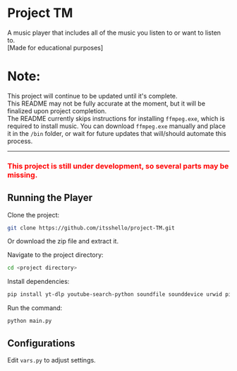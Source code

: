 # Project TM
A music player that includes all of the music you listen to or want to listen to.
<br>[Made for educational purposes]

# Note:
This project will continue to be updated until it's complete.<br>
This README may not be fully accurate at the moment, but it will be finalized upon project completion.<br>
The README currently skips instructions for installing `ffmpeg.exe`, which is required to install music. You can download `ffmpeg.exe` manually and place it in the `/bin` folder, or wait for future updates that will/should automate this process.<br>
___
<h3 style="color:red;">This project is still under development, so several parts may be missing.</h3>

## Running the Player  
Clone the project:  

~~~bash  
git clone https://github.com/itsshello/project-TM.git
~~~
Or download the zip file and extract it.

Navigate to the project directory:  

~~~bash  
cd <project directory>
~~~

Install dependencies:  

~~~bash  
pip install yt-dlp youtube-search-python soundfile sounddevice urwid pillow request
~~~

Run the command:

~~~bash  
python main.py
~~~  

## Configurations
Edit `vars.py` to adjust settings.
